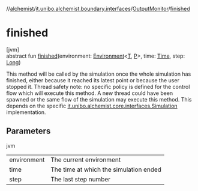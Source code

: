//[alchemist](../../../index.md)/[it.unibo.alchemist.boundary.interfaces](../index.md)/[OutputMonitor](index.md)/[finished](finished.md)

# finished

[jvm]\
abstract fun [finished](finished.md)(environment: [Environment](../../it.unibo.alchemist.model.interfaces/-environment/index.md)<[T](../../it.unibo.alchemist.model.interfaces/-action/index.md), [P](../../it.unibo.alchemist.model.interfaces/-layer/index.md)>, time: [Time](../../it.unibo.alchemist.model.interfaces/-time/index.md), step: [Long](https://kotlinlang.org/api/latest/jvm/stdlib/kotlin/-long/index.html))

This method will be called by the simulation once the whole simulation has finished, either because it reached its latest point or because the user stopped it. Thread safety note: no specific policy is defined for the control flow which will execute this method. A new thread could have been spawned or the same flow of the simulation may execute this method. This depends on the specific [it.unibo.alchemist.core.interfaces.Simulation](../../it.unibo.alchemist.core.interfaces/-simulation/index.md) implementation.

## Parameters

jvm

| | |
|---|---|
| environment | The current environment |
| time | The time at which the simulation ended |
| step | The last step number |
